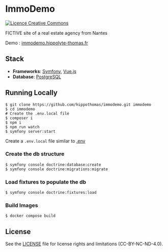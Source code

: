 # ImmoDemo
<a rel="license" href="http://creativecommons.org/licenses/by-nc-nd/4.0/"><img alt="Licence Creative Commons" style="border-width:0" src="https://i.creativecommons.org/l/by-nc-nd/4.0/80x15.png" /></a>

FICTIVE site of a real estate agency from Nantes

Demo : [immodemo.hippolyte-thomas.fr](https://immodemo.hippolyte-thomas.fr)

## Stack
- **Frameworks**: [Symfony](https://symfony.com/), [Vue.js](https://vuejs.org/)
- **Database**: [PostgreSQL](https://www.postgresql.org/)

## Running Locally
```shell
$ git clone https://github.com/hippothomas/immodemo.git immodemo
$ cd immodemo
# Create the .env.local file
$ composer i
$ npm i
$ npm run watch
$ symfony server:start
```

Create a `.env.local` file similar to [.env](.env)

### Create the db structure
```shell
$ symfony console doctrine:database:create
$ symfony console doctrine:migrations:migrate
```

### Load fixtures to populate the db
```shell
$ symfony console doctrine:fixtures:load
```

### Build Images

```shell
$ docker compose build
```

## License
See the [LICENSE](LICENSE.md) file for license rights and limitations (CC-BY-NC-ND-4.0).
